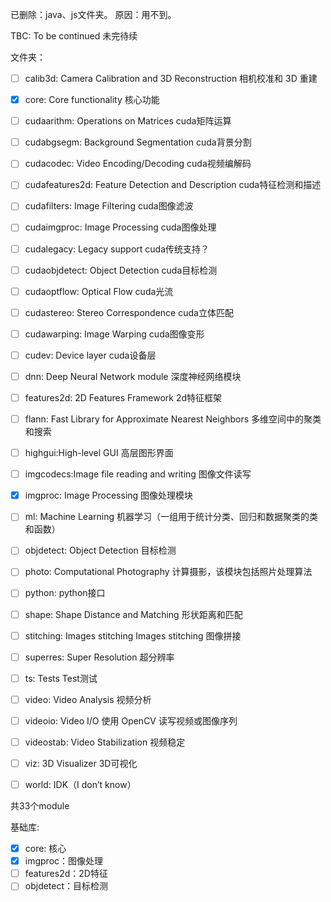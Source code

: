 已删除：java、js文件夹。
原因：用不到。

TBC: To be continued 未完待续

文件夹：
- [ ] calib3d: Camera Calibration and 3D Reconstruction 相机校准和 3D 重建
- [x] core: Core functionality                          核心功能
- [ ] cudaarithm: Operations on Matrices                cuda矩阵运算
- [ ] cudabgsegm: Background Segmentation               cuda背景分割
- [ ] cudacodec: Video Encoding/Decoding                cuda视频编解码
- [ ] cudafeatures2d: Feature Detection and Description cuda特征检测和描述
- [ ] cudafilters: Image Filtering                      cuda图像滤波
- [ ] cudaimgproc: Image Processing                     cuda图像处理
- [ ] cudalegacy: Legacy support                        cuda传统支持？
- [ ] cudaobjdetect: Object Detection                   cuda目标检测
- [ ] cudaoptflow: Optical Flow                         cuda光流
- [ ] cudastereo: Stereo Correspondence                 cuda立体匹配
- [ ] cudawarping: Image Warping                        cuda图像变形
- [ ] cudev: Device layer                               cuda设备层
- [ ] dnn: Deep Neural Network module                   深度神经网络模块
- [ ] features2d: 2D Features Framework                 2d特征框架
- [ ] flann: Fast Library for Approximate Nearest Neighbors   多维空间中的聚类和搜索
- [ ] highgui:High-level GUI                            高层图形界面
- [ ] imgcodecs:Image file reading and writing          图像文件读写
- [x] imgproc: Image Processing                         图像处理模块
- [ ] ml: Machine Learning                              机器学习（一组用于统计分类、回归和数据聚类的类和函数）
- [ ] objdetect: Object Detection                       目标检测
- [ ] photo: Computational Photography                  计算摄影，该模块包括照片处理算法
- [ ] python:                                           python接口
- [ ] shape: Shape Distance and Matching                形状距离和匹配
- [ ] stitching: Images stitching                       Images stitching 图像拼接
- [ ] superres: Super Resolution                        超分辨率
- [ ] ts: Tests                                         Test测试
- [ ] video: Video Analysis                             视频分析
- [ ] videoio: Video I/O                                使用 OpenCV 读写视频或图像序列
- [ ] videostab: Video Stabilization                    视频稳定
- [ ] viz: 3D Visualizer                                3D可视化
- [ ] world:                IDK（I don’t know）


共33个module

基础库:
- [x] core: 核心
- [x] imgproc：图像处理
- [ ] features2d：2D特征
- [ ] objdetect：目标检测
